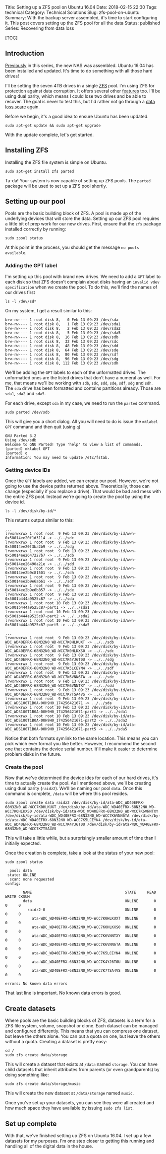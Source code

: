 Title: Setting up a ZFS pool on Ubuntu 16.04
Date: 2018-02-15 22:30
Tags: technical
Category: Technical Solutions
Slug: zfs-pool-on-ubuntu
Summary: With the backup server assembled, it's time to start configuring it. This post covers setting up the ZFS pool for all the data
Status: published
Series: Recovering from data loss

[TOC]

## Introduction

[Previously][1] in this series, the new NAS was assembled. Ubuntu 16.04 has been installed and updated. It's time to do something with all those hard drives!

I'll be setting the seven 4TB drives in a single [ZFS][2] pool. I'm using ZFS for protection against data corruption. It offers several other [features][3] too. I'll
be using dual parity, which means I could lose two drives and be able to recover. The goal is never to test this, but I'd rather not go through a [data loss scare][4] again.

Before we begin, it's a good idea to ensure Ubuntu has been updated.

    sudo apt-get update && sudo apt-get upgrade

With the update complete, let's get started.

## Installing ZFS

Installing the ZFS file system is simple on Ubuntu.

    sudo apt-get install zfs parted

Ta-da! Your system is now capable of setting up ZFS pools. The `parted` package will be used to set up a ZFS pool shortly.

## Setting up our pool

Pools are the basic building block of ZFS. A pool is made up of the underlying devices that will store the data. Setting up our ZFS pool requires a little bit of prep work
for our new drives. First, ensure that the `zfs` package installed correctly by running:

    sudo zpool status

At this point in the process, you should get the message `no pools available`. 

### Adding the GPT label

I'm setting up this pool with brand new drives. We need to add a `GPT` label to each disk so that ZFS doesn't complain about disks having an `invalid vdev specification` 
when we create the pool. To do this, we'll find the names of our drives first

    ls -l /dev/sd*

On my system, I get a result similar to this:

	brw-rw---- 1 root disk 8,   0 Feb 13 09:23 /dev/sda
	brw-rw---- 1 root disk 8,   1 Feb 13 09:23 /dev/sda1
	brw-rw---- 1 root disk 8,   2 Feb 13 09:23 /dev/sda2
	brw-rw---- 1 root disk 8,   5 Feb 13 09:23 /dev/sda5
	brw-rw---- 1 root disk 8,  16 Feb 13 09:23 /dev/sdb
	brw-rw---- 1 root disk 8,  32 Feb 13 09:23 /dev/sdc
	brw-rw---- 1 root disk 8,  48 Feb 13 09:23 /dev/sdd
	brw-rw---- 1 root disk 8,  64 Feb 13 09:23 /dev/sde
	brw-rw---- 1 root disk 8,  80 Feb 13 09:23 /dev/sdf
	brw-rw---- 1 root disk 8,  96 Feb 13 09:23 /dev/sdg
	brw-rw---- 1 root disk 8, 112 Feb 13 09:23 /dev/sdh

We'll be adding the `GPT` labels to each of the unformatted drives. The unformatted ones are the listed drives that don't have a numeral as well. For me, that means we'll
be working with `sdb`, `sdc`, `sdd`, `sde`, `sdf`, `sdg` and `sdh`. The `sda` drive has been formatted and contains partitions already. Those are `sda1`, `sda2` and `sda5`. 

For each drive, except `sda` in my case, we need to run the `parted` command.

    sudo parted /dev/sdb
	
This will give you a short dialog. All you will need to do is issue the `mklabel GPT` command and then quit (using `q`)

    GNU Parted 3.2
    Using /dev/sdb
    Welcome to GNU Parted! Type 'help' to view a list of commands.
    (parted) mklabel GPT
    (parted) q
    Information: You may need to update /etc/fstab.

### Getting device IDs

Once the `GPT` labels are added, we can create our pool. However, we're not going to use the device paths returned above. Theoretically, those can change (especially if you 
replace a drive). That would be bad and mess with the entire ZFS pool. Instead we're going to create the pool by using the device id. 

    ls -l /dev/disk/by-id/*
	
This returns output similar to this:

    ...
    lrwxrwxrwx 1 root root  9 Feb 13 09:23 /dev/disk/by-id/wwn-0x50014ee20f1d3114 -> ../../sdc
    lrwxrwxrwx 1 root root  9 Feb 13 09:23 /dev/disk/by-id/wwn-0x50014ee20f3ba2b9 -> ../../sdg
    lrwxrwxrwx 1 root root  9 Feb 13 09:23 /dev/disk/by-id/wwn-0x50014ee2647227b7 -> ../../sdb
    lrwxrwxrwx 1 root root  9 Feb 13 09:23 /dev/disk/by-id/wwn-0x50014ee26490a21e -> ../../sdd
    lrwxrwxrwx 1 root root  9 Feb 13 09:23 /dev/disk/by-id/wwn-0x50014ee2b9c81501 -> ../../sdh
    lrwxrwxrwx 1 root root  9 Feb 13 09:23 /dev/disk/by-id/wwn-0x50014ee2b9e6ab61 -> ../../sdf
    lrwxrwxrwx 1 root root  9 Feb 13 09:23 /dev/disk/by-id/wwn-0x50014ee2b9e6b857 -> ../../sde
    lrwxrwxrwx 1 root root  9 Feb 13 09:23 /dev/disk/by-id/wwn-0x5001b444a9525c87 -> ../../sda
    lrwxrwxrwx 1 root root 10 Feb 13 09:23 /dev/disk/by-id/wwn-0x5001b444a9525c87-part1 -> ../../sda1
    lrwxrwxrwx 1 root root 10 Feb 13 09:23 /dev/disk/by-id/wwn-0x5001b444a9525c87-part2 -> ../../sda2
    lrwxrwxrwx 1 root root 10 Feb 13 09:23 /dev/disk/by-id/wwn-0x5001b444a9525c87-part5 -> ../../sda5
    
    ...
    lrwxrwxrwx 1 root root  9 Feb 13 09:23 /dev/disk/by-id/ata-WDC_WD40EFRX-68N32N0_WD-WCC7K0HLKUXT -> ../../sdb
    lrwxrwxrwx 1 root root  9 Feb 13 09:23 /dev/disk/by-id/ata-WDC_WD40EFRX-68N32N0_WD-WCC7K0HLKXS0 -> ../../sdc
    lrwxrwxrwx 1 root root  9 Feb 13 09:23 /dev/disk/by-id/ata-WDC_WD40EFRX-68N32N0_WD-WCC7K4YJ6T0U -> ../../sdg
    lrwxrwxrwx 1 root root  9 Feb 13 09:23 /dev/disk/by-id/ata-WDC_WD40EFRX-68N32N0_WD-WCC7K5LCEYN4 -> ../../sdf
    lrwxrwxrwx 1 root root  9 Feb 13 09:23 /dev/disk/by-id/ata-WDC_WD40EFRX-68N32N0_WD-WCC7K6VNN6TA -> ../../sde
    lrwxrwxrwx 1 root root  9 Feb 13 09:23 /dev/disk/by-id/ata-WDC_WD40EFRX-68N32N0_WD-WCC7K6VNNTXY -> ../../sdd
    lrwxrwxrwx 1 root root  9 Feb 13 09:23 /dev/disk/by-id/ata-WDC_WD40EFRX-68N32N0_WD-WCC7K7TSA4VS -> ../../sdh
    lrwxrwxrwx 1 root root  9 Feb 13 09:23 /dev/disk/by-id/ata-WDC_WDS100T1B0A-00H9H0_174256421671 -> ../../sda
    lrwxrwxrwx 1 root root 10 Feb 13 09:23 /dev/disk/by-id/ata-WDC_WDS100T1B0A-00H9H0_174256421671-part1 -> ../../sda1
    lrwxrwxrwx 1 root root 10 Feb 13 09:23 /dev/disk/by-id/ata-WDC_WDS100T1B0A-00H9H0_174256421671-part2 -> ../../sda2
    lrwxrwxrwx 1 root root 10 Feb 13 09:23 /dev/disk/by-id/ata-WDC_WDS100T1B0A-00H9H0_174256421671-part5 -> ../../sda5
	
Notice that both formats symlink to the same location. This means you can pick which ever format you like better. However, I recommend the second one that contains the 
device serial number. It'll make it easier to determine problem disks in the future. 

### Create the pool

Now that we've determined the device ides for each of our hard drives, it's time to actually create the pool. As I mentioned above, we'll be creating using dual parity
(`raidz2`). We'll be naming our pool `data`. Once this command is complete, `/data` will be where this pool resides.

    sudo zpool create data raidz2 /dev/disk/by-id/ata-WDC_WD40EFRX-68N32N0_WD-WCC7K0HLKUXT /dev/disk/by-id/ata-WDC_WD40EFRX-68N32N0_WD-WCC7K0HLKXS0 /dev/disk/by-id/ata-WDC_WD40EFRX-68N32N0_WD-WCC7K6VNNTXY /dev/disk/by-id/ata-WDC_WD40EFRX-68N32N0_WD-WCC7K6VNN6TA /dev/disk/by-id/ata-WDC_WD40EFRX-68N32N0_WD-WCC7K5LCEYN4 /dev/disk/by-id/ata-WDC_WD40EFRX-68N32N0_WD-WCC7K4YJ6T0U /dev/disk/by-id/ata-WDC_WD40EFRX-68N32N0_WD-WCC7K7TSA4VS
	
This will take a little while, but a surprisingly smaller amount of time than I initially expected. 

Once the creation is complete, take a look at the status of your new pool:

    sudo zpool status
	
      pool: data
     state: ONLINE
      scan: none requested
    config:
    
            NAME                                          STATE     READ WRITE CKSUM
            data                                          ONLINE       0     0     0
              raidz2-0                                    ONLINE       0     0     0
                ata-WDC_WD40EFRX-68N32N0_WD-WCC7K0HLKUXT  ONLINE       0     0     0
                ata-WDC_WD40EFRX-68N32N0_WD-WCC7K0HLKXS0  ONLINE       0     0     0
                ata-WDC_WD40EFRX-68N32N0_WD-WCC7K6VNNTXY  ONLINE       0     0     0
                ata-WDC_WD40EFRX-68N32N0_WD-WCC7K6VNN6TA  ONLINE       0     0     0
                ata-WDC_WD40EFRX-68N32N0_WD-WCC7K5LCEYN4  ONLINE       0     0     0
                ata-WDC_WD40EFRX-68N32N0_WD-WCC7K4YJ6T0U  ONLINE       0     0     0
                ata-WDC_WD40EFRX-68N32N0_WD-WCC7K7TSA4VS  ONLINE       0     0     0
    
    errors: No known data errors
	
That last line is important. No known data errors is good. 

## Create datasets

Where pools are the basic building blocks of ZFS, datasets is a term for a ZFS file system, volume, snapshot or clone. Each dataset can be managed and configured differently.
This means that you can compress one dataset, but leave the others alone. You can put a quota on one, but leave the others without a quota. Creating a dataset is pretty easy:

	cd /
    sudo zfs create data/storage
	
This will create a dataset that exists at `/data` named `storage`. You can have child datasets that inherit attributes from parents (or even grandparents) by doing something
like:

    sudo zfs create data/storage/music
	
This will create the new dataset at `/data/storage` named `music`.

Once you've set up your datasets, you can see they were all created and how much space they have available by issuing `sudo zfs list`.

## Set up complete

With that, we've finished setting up ZFS on Ubuntu 16.04. I set up a few datasets for my purposes. I'm one step closer to getting this running and handling all of the 
digital data in the house. 
	
	
 [1]: {filename}2018_02_12_a_new_server_for_the_house.md
 [2]: https://en.wikipedia.org/wiki/ZFS
 [3]: https://wiki.ubuntu.com/ZFS
 [4]: {filename}2018_01_27_backup_your_data.md